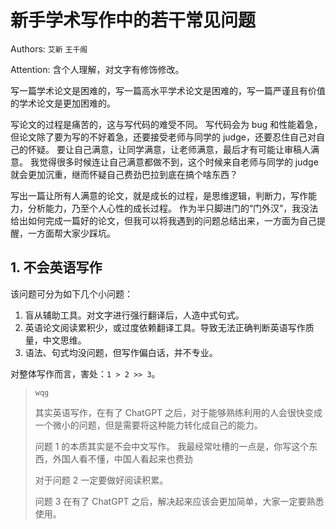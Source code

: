 # 新手学术写作中的若干常见问题

Authors: `艾新` `王千阁`

Attention: 含个人理解，对文字有修饰修改。

写一篇学术论文是困难的，写一篇高水平学术论文是困难的，写一篇严谨且有价值的学术论文是更加困难的。

写论文的过程是痛苦的，这与写代码的难受不同。
写代码会为 bug 和性能着急，但论文除了要为写的不好着急，还要接受老师与同学的 judge，还要忍住自己对自己的怀疑。
要让自己满意，让同学满意，让老师满意，最后才有可能让审稿人满意。
我觉得很多时候连让自己满意都做不到，这个时候来自老师与同学的 judge 就会更加沉重，继而怀疑自己费劲巴拉到底在搞个啥东西？

写出一篇让所有人满意的论文，就是成长的过程，是思维逻辑，判断力，写作能力，分析能力，乃至个人心性的成长过程。
作为半只脚进门的“门外汉”，我没法给出如何完成一篇好的论文，但我可以将我遇到的问题总结出来，一方面为自己提醒，一方面帮大家少踩坑。

## 1. 不会英语写作

该问题可分为如下几个小问题：

1. 盲从辅助工具。对文字进行强行翻译后，人造中式句式。
2. 英语论文阅读累积少，或过度依赖翻译工具。导致无法正确判断英语写作质量，中文思维。
3. 语法、句式均没问题，但写作偏白话，并不专业。

对整体写作而言，害处：`1 > 2 >> 3`。

> `wqg`
>
> 其实英语写作，在有了 ChatGPT 之后，对于能够熟练利用的人会很快变成一个微小的问题，但是需要将这种能力转化成自己的能力。
> 
> 问题 1 的本质其实是不会中文写作。
> 我最经常吐槽的一点是，你写这个东西，外国人看不懂，中国人看起来也费劲
> 
> 对于问题 2 一定要做好阅读积累。
> 
> 问题 3 在有了 ChatGPT 之后，解决起来应该会更加简单，大家一定要熟悉使用。

